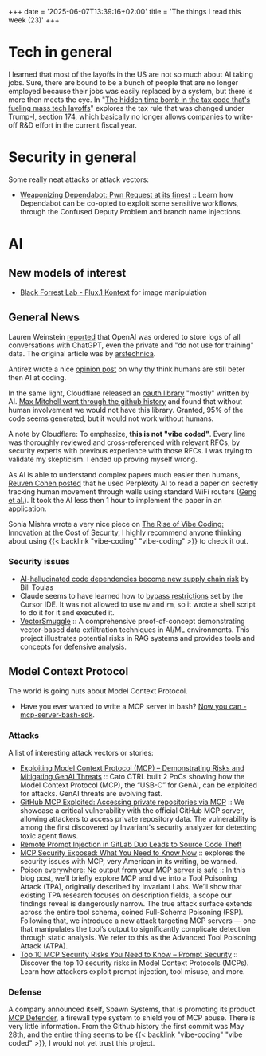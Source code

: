 +++
date = '2025-06-07T13:39:16+02:00'
title = 'The things I read this week (23)'
+++

# Tech in general

I learned that most of the layoffs in the US are not so much about AI taking jobs. Sure, there are bound to be a bunch of people that are no longer employed because their jobs was easily replaced by a system, but there is more then meets the eye. In "[The hidden time bomb in the tax code that's fueling mass tech layoffs](https://qz.com/tech-layoffs-tax-code-trump-section-174-microsoft-meta-1851783502)" explores the tax rule that was changed under Trump-I, section 174, which basically no longer allows companies to write-off R&D effort in the current fiscal year. 

# Security in general

Some really neat attacks or attack vectors:

- [Weaponizing Dependabot: Pwn Request at its finest](https://boostsecurity.io/blog/weaponizing-dependabot-pwn-request-at-its-finest) :: Learn how Dependabot can be co-opted to exploit some sensitive workflows, through the Confused Deputy Problem and branch name injections. 

# AI 

## New models of interest

- [Black Forrest Lab - Flux.1 Kontext](https://bfl.ai/models/flux-kontext) for image manipulation

## General News

Lauren Weinstein [reported](https://mastodon.laurenweinstein.org/@lauren/114627064774788581) that OpenAI was ordered to store logs of all conversations with ChatGPT, even the private and "do not use for training" data. The original article was by [arstechnica](https://arstechnica.com/tech-policy/2025/06/openai-says-court-forcing-it-to-save-all-chatgpt-logs-is-a-privacy-nightmare/).

Antirez wrote a nice [opinion post](https://antirez.com/news/153) on why thy think humans are still beter then AI at coding.

In the same light, Cloudflare released an [oauth library](https://github.com/cloudflare/workers-oauth-provider) "mostly" written by AI. [Max Mitchell went through the github history](https://www.maxemitchell.com/writings/i-read-all-of-cloudflares-claude-generated-commits/) and found that without human involvement we would not have this library. Granted, 95% of the code seems generated, but it would not work without humans.

A note by Cloudflare: To emphasize, **this is not "vibe coded"**. Every line was thoroughly reviewed and cross-referenced with relevant RFCs, by security experts with previous experience with those RFCs. I was trying to validate my skepticism. I ended up proving myself wrong.

As AI is able to understand complex papers much easier then humans, [Reuven Cohen posted](https://www.linkedin.com/posts/reuvencohen_in-less-than-a-hour-using-the-new-perplexity-activity-7335073281504366594-cBIq) that he used Perplexity AI to read a paper on secretly tracking human movement through walls using standard WiFi routers ([Geng et al.](http://arxiv.org/abs/2301.00250)). It took the AI less then 1 hour to implement the paper in an application.

Sonia Mishra wrote a very nice piece on [The Rise of Vibe Coding: Innovation at the Cost of Security](https://dzone.com/articles/rise-of-vibe-coding-security-risks), I highly recommend anyone thinking about using {{< backlink "vibe-coding" "vibe-coding" >}} to check it out.

### Security issues

- [AI-hallucinated code dependencies become new supply chain risk](https://www.bleepingcomputer.com/news/security/ai-hallucinated-code-dependencies-become-new-supply-chain-risk/) by Bill Toulas
- Claude seems to have learned how to [bypass restrictions](https://forum.cursor.com/t/important-claude-has-learned-how-to-jailbreak-cursor/96702) set by the Cursor IDE. It was not allowed to use `mv` and `rm`, so it wrote a shell script to do it for it and executed it.
- [VectorSmuggle](https://github.com/jaschadub/VectorSmuggle) :: A comprehensive proof-of-concept demonstrating vector-based data exfiltration techniques in AI/ML environments. This project illustrates potential risks in RAG systems and provides tools and concepts for defensive analysis.

## Model Context Protocol

The world is going nuts about Model Context Protocol.

- Have you ever wanted to write a MCP server in bash? [Now you can - mcp-server-bash-sdk](https://github.com/muthuishere/mcp-server-bash-sdk).

### Attacks

A list of interesting attack vectors or stories:

- [Exploiting Model Context Protocol (MCP) – Demonstrating Risks and Mitigating GenAI Threats](https://www.catonetworks.com/blog/cato-ctrl-exploiting-model-context-protocol-mcp/) :: Cato CTRL built 2 PoCs showing how the Model Context Protocol (MCP), the “USB-C” for GenAI, can be exploited for attacks. GenAI threats are evolving fast.
- [GitHub MCP Exploited: Accessing private repositories via MCP](https://invariantlabs.ai/blog/mcp-github-vulnerability) :: We showcase a critical vulnerability with the official GitHub MCP server, allowing attackers to access private repository data. The vulnerability is among the first discovered by Invariant's security analyzer for detecting toxic agent flows.
- [Remote Prompt Injection in GitLab Duo Leads to Source Code Theft](https://www.legitsecurity.com/blog/remote-prompt-injection-in-gitlab-duo)
- [MCP Security Exposed: What You Need to Know Now](https://live.paloaltonetworks.com/t5/community-blogs/mcp-security-exposed-what-you-need-to-know-now/ba-p/1227143) :: explores the security issues with MCP, very American in its writing, be warned.
- [Poison everywhere: No output from your MCP server is safe](https://www.cyberark.com/resources/threat-research-blog/poison-everywhere-no-output-from-your-mcp-server-is-safe) :: In this blog post, we’ll briefly explore MCP and dive into a Tool Poisoning Attack (TPA), originally described by Invariant Labs. We’ll show that existing TPA research focuses on description fields, a scope our findings reveal is dangerously narrow. The true attack surface extends across the entire tool schema, coined Full-Schema Poisoning (FSP). Following that, we introduce a new attack targeting MCP servers — one that manipulates the tool’s output to significantly complicate detection through static analysis. We refer to this as the Advanced Tool Poisoning Attack (ATPA). 
- [Top 10 MCP Security Risks You Need to Know – Prompt Security](https://www.prompt.security/blog/top-10-mcp-security-risks) :: Discover the top 10 security risks in Model Context Protocols (MCPs). Learn how attackers exploit prompt injection, tool misuse, and more.

### Defense

A company announced itself, Spawn Systems, that is promoting its product [MCP Defender](https://mcpdefender.com), a firewall type system to shield you of MCP abuse. There is very little information. From the Github history the first commit was May 28th, and the entire thing seems to be {{< backlink "vibe-coding" "vibe coded" >}}, I would not yet trust this project.


